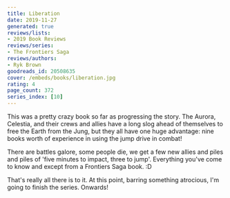 ```yaml
---
title: Liberation
date: 2019-11-27
generated: true
reviews/lists:
- 2019 Book Reviews
reviews/series:
- The Frontiers Saga
reviews/authors:
- Ryk Brown
goodreads_id: 20508635
cover: /embeds/books/liberation.jpg
rating: 4
page_count: 372
series_index: [10]
---
```

This was a pretty crazy book so far as progressing the story. The Aurora, Celestia, and their crews and allies have a long slog ahead of themselves to free the Earth from the Jung, but they all have one huge advantage: nine books worth of experience in using the jump drive in combat!  

There are battles galore, some people die, we get a few new allies and piles and piles of 'five minutes to impact, three to jump'. Everything you've come to know and except from a Frontiers Saga book. :D  

<!--more-->

That's really all there is to it. At this point, barring something atrocious, I'm going to finish the series. Onwards!